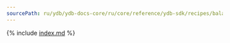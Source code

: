 ```yaml
---
sourcePath: ru/ydb/ydb-docs-core/ru/core/reference/ydb-sdk/recipes/balancing/prefer_location.md
---
```

{% include [index.md](_includes/prefer_location.md) %}
